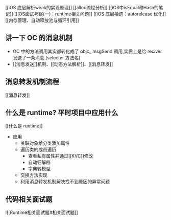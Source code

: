 [[iOS 底层解析weak的实现原理]]
[[alloc流程分析]]
[[iOS中isEqual和Hash的笔记]]
[[IOS面试考察(一)：runtime相关问题]]
[[iOS 底层拾遗：autorelease 优化]]
[[内存管理、自动释放池与循环引用]]


## 讲一下 OC 的消息机制
* OC 中的方法调用其实都转化成了 objc_ msgSend 调用,实质上是给 reciver 发送了一条消息 (selecter 方法名)
* [[消息发送]]机制、[[动态方法解析]]、[[消息转发]]


## 消息转发机制流程
[[消息转发]]

## 什么是 runtime? 平时项目中应用什么

[[什么是 runtime]]

* 应用
	* 关联对象给分类添加属性
	* 遍历类的成员遍历
		* 查看私有属性并通过[[KVC]]修改
		* 自动归解档
		* 字典转模型
	* 交换方法实现
	* 利用消息转发机制解决找不到原因的异常问题

## 代码相关面试题
![[Runtime相关面试题#相关面试题]]
